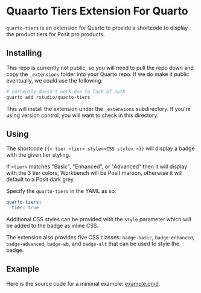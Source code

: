 # Quaarto Tiers Extension For Quarto

`quarto-tiers` is an extension for Quarto to provide a shortcode to display the product tiers for Posit pro products.

## Installing

This repo is currently not public, so you will need to pull the repo down and copy the `_extensions` folder into your Quarto repo. If we do make it public eventually, we could use the following:

```bash
# currently doesn't work due to lack of auth
quarto add rstudio/quarto-tiers
```

This will install the extension under the `_extensions` subdirectory.
If you're using version control, you will want to check in this directory.

## Using

The shortcode `{{< tier <tier> style=<CSS style> >}}` will display a badge with the given tier styling.

If `<tier>` matches "Basic", "Enhanced", or "Advanced" then it will display with the 3 tier colors, Workbench will be Posit maroon, otherwise it will default to a Posit dark grey.

Specify the `quarto-tiers` in the YAML as so:

  ```yaml
  quarto-tiers:
    tier: true
  ```

Additional CSS styles can be provided with the `style` parameter which will be added to the badge as inline CSS.

The extension also provides five CSS classes: `badge-basic`, `badge-enhanced`, `badge-advanced`, `badge-wb`, and `badge-alt` that can be used to style the badge.

## Example

Here is the source code for a minimal example: [example.qmd](example.qmd).
